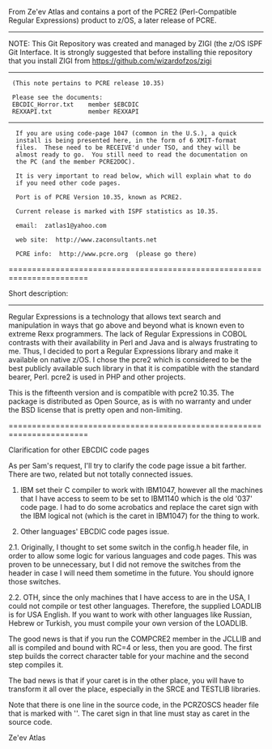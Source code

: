 From Ze'ev Atlas and contains a port of the PCRE2 (Perl-Compatible
Regular Expressions) product to z/OS, a later release of PCRE.

  - - - - - - - - - - - - - - - - - - - - - - - - - - - -
  NOTE: This Git Repository was created and managed by
        ZIGI (the z/OS ISPF Git Interface. It is strongly
        suggested that before installing thie repository
        that you install ZIGI from
        https://github.com/wizardofzos/zigi
  - - - - - - - - - - - - - - - - - - - - - - - - - - - -

     (This note pertains to PCRE release 10.35)

     Please see the documents:
     EBCDIC_Horror.txt    member $EBCDIC
     REXXAPI.txt          member REXXAPI

  - - - - - - - - - - - - - - - - - - - - - - - - - - - -

      If you are using code-page 1047 (common in the U.S.), a quick
      install is being presented here, in the form of 6 XMIT-format
      files.  These need to be RECEIVE'd under TSO, and they will be
      almost ready to go.  You still need to read the documentation on
      the PC (and the member PCRE2DOC).

      It is very important to read below, which will explain what to do
      if you need other code pages.

      Port is of PCRE Version 10.35, known as PCRE2.

      Current release is marked with ISPF statistics as 10.35.

      email:  zatlas1@yahoo.com

      web site:  http://www.zaconsultants.net

      PCRE info:  http://www.pcre.org  (please go there)

=======================================================================

Short description:
----- -----------
Regular Expressions is a technology that allows text
search and manipulation in ways that go above and
beyond what is known even to extreme Rexx programmers.
The lack of Regular Expressions in COBOL contrasts with
their availability in Perl and Java and is always
frustrating to me.  Thus, I decided to port a Regular
Expressions library and make it available on native
z/OS.  I chose the pcre2 which is considered to be the
best publicly available such library in that it is
compatible with the standard bearer, Perl.  pcre2 is
used in PHP and other projects.

This is the fifteenth version and is compatible with
pcre2 10.35. The package is distributed as Open Source,
as is with no warranty and under the BSD license that
is pretty open and non-limiting.

=======================================================================

Clarification for other EBCDIC code pages

As per Sam's request, I'll try to clarify the code page issue a
bit farther.  There are two, related but not totally connected
issues.

1. IBM set their C compiler to work with IBM1047, however all the
   machines that I have access to seem to be set to IBM1140 which
   is the old '037' code page.  I had to do some acrobatics and
   replace the caret sign with the IBM logical not (which is the
   caret in IBM1047) for the thing to work.

2. Other languages' EBCDIC code pages issue.

2.1. Originally, I thought to set some switch in the config.h
   header file, in order to allow some logic for various
   languages and code pages.  This was proven to be unnecessary,
   but I did not remove the switches from the header in case I
   will need them sometime in the future.  You should ignore
   those switches.

2.2. OTH, since the only machines that I have access to are in
   the USA, I could not compile or test other languages.  Therefore,
   the supplied LOADLIB is for USA English.  If you want to work
   with other languages like Russian, Hebrew or Turkish, you must
   compile your own version of the LOADLIB.

The good news is that if you run the COMPCRE2 member in the
JCLLIB and all is compiled and bound with RC=4 or less, then you
are good.  The first step builds the correct character table for
your machine and the second step compiles it.

The bad news is that if your caret is in the other place, you
will have to transform it all over the place, especially in the
SRCE and TESTLIB libraries.

Note that there is one line in the source code, in the PCRZOSCS
header file that is marked with '<tag>'.  The caret sign in that
line must stay as caret in the source code.

Ze'ev Atlas


